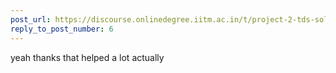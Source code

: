 ```yaml
---
post_url: https://discourse.onlinedegree.iitm.ac.in/t/project-2-tds-solver-shared-data-pool/169045/7
reply_to_post_number: 6
---
```

yeah thanks that helped a lot actually